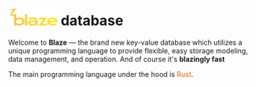 # <img src="./appearance/blaze_logo.png" width="100px"> database
Welcome to <strong>Blaze</strong> — the brand new key-value database which utilizes a unique programming language to provide flexible, easy storage modeling, data management, and operation. 
And of course it's <strong>blazingly fast</strong>
<p>The main programming language under the hood is <span style="color:#fc5604">Rust</span>.</p>
